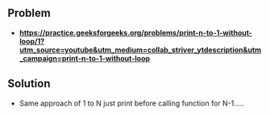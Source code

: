 ## Problem

- **https://practice.geeksforgeeks.org/problems/print-n-to-1-without-loop/1?utm_source=youtube&utm_medium=collab_striver_ytdescription&utm_campaign=print-n-to-1-without-loop**

## Solution

- Same approach of 1 to N just print before calling function for N-1.....
